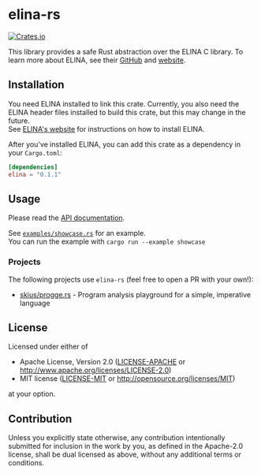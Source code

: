 # elina-rs

[![Crates.io](https://img.shields.io/crates/v/elina)](https://crates.io/crates/elina)

This library provides a safe Rust abstraction over the ELINA C library. To learn more about
ELINA, see their [GitHub](https://github.com/eth-sri/ELINA/) and [website](http://elina.ethz.ch/).

## Installation

You need ELINA installed to link this crate. Currently, you also need the ELINA header files
installed to build this crate, but this may change in the future.  
See [ELINA's website](http://elina.ethz.ch/) for instructions on how to install ELINA.

After you've installed ELINA, you can add this crate as a dependency in your `Cargo.toml`:
```toml
[dependencies]
elina = "0.1.1"
```

## Usage

Please read the [API documentation](https://docs.rs/elina).

See [`examples/showcase.rs`](examples/showcase.rs) for an example.  
You can run the example with `cargo run --example showcase`

### Projects

The following projects use `elina-rs` (feel free to open a PR with your own!):
- [skius/progge.rs](https://github.com/skius/progge.rs) - Program analysis playground for a simple, imperative language

## License

Licensed under either of

* Apache License, Version 2.0
  ([LICENSE-APACHE](LICENSE-APACHE) or http://www.apache.org/licenses/LICENSE-2.0)
* MIT license
  ([LICENSE-MIT](LICENSE-MIT) or http://opensource.org/licenses/MIT)

at your option.

## Contribution

Unless you explicitly state otherwise, any contribution intentionally submitted
for inclusion in the work by you, as defined in the Apache-2.0 license, shall be
dual licensed as above, without any additional terms or conditions.